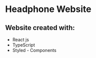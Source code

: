 # Headphone Website

<main>
  <h2>Website created with:</h2>
  <ul>
    <li>React js</li>
    <li>TypeScript</li>
    <li>Styled - Components</li>
  </ul>
</main>
